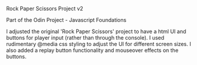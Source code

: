 Rock Paper Scissors Project v2

Part of the Odin Project - Javascript Foundations

I adjusted the original 'Rock Paper Scissors' project to have a html UI and buttons for player input (rather than through the console). I used rudimentary @media css styling to adjust the UI for different screen sizes. I also added a replay button functionality and mouseover effects on the buttons.
